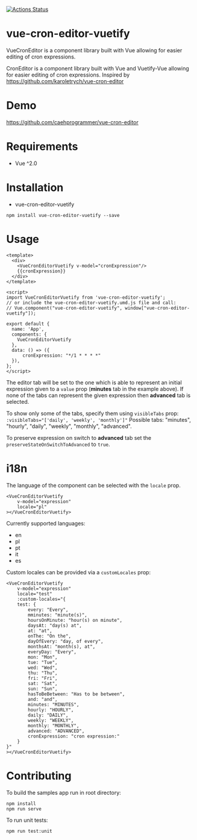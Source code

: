 [![Actions Status](https://github.com/caehprogrammer/vue-cron-editor/workflows/Node%20CI/badge.svg)](https://github.com/caehprogrammer/vue-cron-editor/actions)


# vue-cron-editor-vuetify

VueCronEditor is a component library built with Vue allowing for easier editing of cron expressions.

CronEditor is a component library built with Vue and Vuetify-Vue allowing for easier editing of cron expressions. Inspired by https://github.com/karoletrych/vue-cron-editor

# Demo

https://github.com/caehprogrammer/vue-cron-editor

# Requirements

-   Vue ^2.0

# Installation

-   vue-cron-editor-vuetify

```
npm install vue-cron-editor-vuetify --save
```

# Usage

```
<template>
  <div>
    <VueCronEditorVuetify v-model="cronExpression"/>
    {{cronExpression}}
  </div>
</template>

<script>
import VueCronEditorVuetify from 'vue-cron-editor-vuetify';
// or include the vue-cron-editor-vuetify.umd.js file and call:
// Vue.component("vue-cron-editor-vuetify", window["vue-cron-editor-vuetify"]);

export default {
  name: 'App',
  components: {
    VueCronEditorVuetify
  },
  data: () => ({
      cronExpression: "*/1 * * * *"
  }),
};
</script>
```

The editor tab will be set to the one which is able to represent an initial expression given to a `value` prop (**minutes** tab in the example above).
If none of the tabs can represent the given expression then **advanced** tab is selected.

To show only some of the tabs, specify them using `visibleTabs` prop:
`:visibleTabs="['daily', 'weekly', 'monthly']"`
Possible tabs: "minutes", "hourly", "daily", "weekly", "monthly", "advanced".

To preserve expression on switch to **advanced** tab set the `preserveStateOnSwitchToAdvanced` to `true`.

# i18n

The language of the component can be selected with the `locale` prop.

```
<VueCronEditorVuetify
    v-model="expression"
    locale="pl"
></VueCronEditorVuetify>
```

Currently supported languages:

-   en
-   pl
-   pt
-   it
-   es

Custom locales can be provided via a `customLocales` prop:

```
<VueCronEditorVuetify
    v-model="expression"
    locale="test"
    :custom-locales="{
    test: {
        every: "Every",
        mminutes: "minute(s)",
        hoursOnMinute: "hour(s) on minute",
        daysAt: "day(s) at",
        at: "at",
        onThe: "On the",
        dayOfEvery: "day, of every",
        monthsAt: "month(s), at",
        everyDay: "Every",
        mon: "Mon",
        tue: "Tue",
        wed: "Wed",
        thu: "Thu",
        fri: "Fri",
        sat: "Sat",
        sun: "Sun",
        hasToBeBetween: "Has to be between",
        and: "and",
        minutes: "MINUTES",
        hourly: "HOURLY",
        daily: "DAILY",
        weekly: "WEEKLY",
        monthly: "MONTHLY",
        advanced: "ADVANCED",
        cronExpression: "cron expression:"
    }
}"
></VueCronEditorVuetify>
```

# Contributing

To build the samples app run in root directory:

```
npm install
npm run serve
```

To run unit tests:

```
npm run test:unit
```

